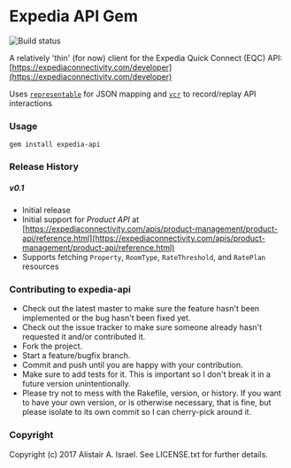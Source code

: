 Expedia API Gem
===

![Build status](https://travis-ci.org/ShoreSuite/expedia-api.svg?branch=develop)

A relatively 'thin' (for now) client for the Expedia Quick Connect (EQC) API: [https://expediaconnectivity.com/developer](https://expediaconnectivity.com/developer)

Uses [`representable`](http://trailblazer.to/gems/representable/) for JSON mapping and [`vcr`](https://github.com/vcr/vcr) to record/replay API interactions

### Usage

```
gem install expedia-api
```

### Release History

##### v0.1
* Initial release
* Initial support for *Product API* at [https://expediaconnectivity.com/apis/product-management/product-api/reference.html](https://expediaconnectivity.com/apis/product-management/product-api/reference.html)
* Supports fetching `Property`, `RoomType`, `RateThreshold`, and `RatePlan` resources

### Contributing to expedia-api

-   Check out the latest master to make sure the feature hasn't been implemented or the bug hasn't been fixed yet.
-   Check out the issue tracker to make sure someone already hasn't requested it and/or contributed it.
-   Fork the project.
-   Start a feature/bugfix branch.
-   Commit and push until you are happy with your contribution.
-   Make sure to add tests for it. This is important so I don't break it in a future version unintentionally.
-   Please try not to mess with the Rakefile, version, or history. If you want to have your own version, or is otherwise necessary, that is fine, but please isolate to its own commit so I can cherry-pick around it.

### Copyright

Copyright (c) 2017 Alistair A. Israel. See
LICENSE.txt for further details.
